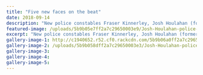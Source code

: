 ```yaml
---
title: "Five new faces on the beat"
date: 2018-09-14
description: "New police constables Fraser Kinnerley, Josh Houlahan (former student), Sreejith Sreekumar, Jake Bone & Beth Beech..."
featured-image: /uploads/5b9b05e7ff2a7c29650003e9/Josh-Houlahan-police-smal-on-front-page14-Sept-chron.PNG
excerpt: "New police constables Fraser Kinnerley, Josh Houlahan (former student), Sreejith Sreekumar, Jake Bone & Beth Beech."
gallery-image-1: http://c1940652.r52.cf0.rackcdn.com/5b9b06a0ff2a7c29650003ec/Josh-Houlahan-small-photo-of-just-him.jpg
gallery-image-2: /uploads/5b9b058dff2a7c29650003e3/Josh-Houlahan-police-14-Sept-chron.PNG
gallery-image-3: 
gallery-image-4: 
gallery-image-5: 
---
```

